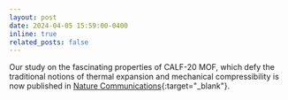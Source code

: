 ```yaml
---
layout: post
date: 2024-04-05 15:59:00-0400
inline: true
related_posts: false
---
```


Our study on the fascinating properties of CALF-20 MOF, which defy the traditional notions of thermal expansion and mechanical compressibility is now published in [Nature Communications](https://doi.org/10.1038/s41467-024-47695-6){:target="_blank"}.
